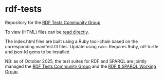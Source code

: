 # rdf-tests
Repository for the [RDF Tests Community Group]

To view (HTML) files can be [read directly](https://w3c.github.io/rdf-tests/).

The index.html files are built using a Ruby tool-chain based on the corresponding manifest.ttl files. Update using `rake`. Requires Ruby, rdf-turtle and json-ld gems to be installed.

NB: as of October 2025, the test suites for RDF and SPARQL are jointly managed the [RDF Tests Community Group] and the [RDF & SPARQL Working Group].

[RDF Tests Community Group]: https://www.w3.org/groups/cg/rdf-tests/
[RDF & SPARQL Working Group]: https://www.w3.org/groups/wg/rdf-star/
